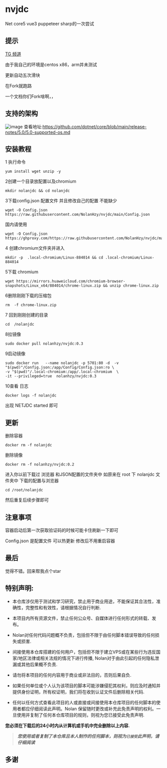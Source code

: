 # nvjdc
Net core5  vue3 puppeteer sharp的一次尝试

## 提示
[TG 频道](https://t.me/joinchat/4nf-VfnBN6pmZDdl) 


由于我自己的环境是centos x86，arm并未测试


更新自动五次滑块

在Fork就跑路

一个文档你们Fork啥啊，，
## 支持的架构
![image](https://user-images.githubusercontent.com/87279659/137679751-7c2e901f-0429-4c5c-a6d2-120b8848048f.png)
查看地址:https://github.com/dotnet/core/blob/main/release-notes/5.0/5.0-supported-os.md


## 安装教程
1 执行命令

```
yum install wget unzip -y
```

2创建一个目录放配置以及chromium

```
mkdir nolanjdc && cd nolanjdc
```

3下载config.json 配置文件 并且修改自己的配置 不能缺少

```
wget -O Config.json  https://raw.githubusercontent.com/NolanHzy/nvjdc/main/Config.json
```
国内请使用
 ```
wget -O Config.json   https://ghproxy.com/https://raw.githubusercontent.com/NolanHzy/nvjdc/main/Config.json
```

4 创建chromium文件夹并进入

```
mkdir -p  .local-chromium/Linux-884014 && cd .local-chromium/Linux-884014
```

5下载 chromium 

```
wget https://mirrors.huaweicloud.com/chromium-browser-snapshots/Linux_x64/884014/chrome-linux.zip && unzip chrome-linux.zip
```

6删除刚刚下载的压缩包 

```
rm  -f chrome-linux.zip
```

7 回到刚刚创建的目录

```
cd  /nolanjdc
```

8拉镜像

```
sudo docker pull nolanhzy/nvjdc:0.3
```

9启动镜像

```
sudo docker run   --name nolanjdc -p 5701:80 -d  -v  "$(pwd)"/Config.json:/app/Config/Config.json:ro \
-v "$(pwd)"/.local-chromium:/app/.local-chromium  \
-it --privileged=true  nolanhzy/nvjdc:0.3 
```

10查看 日志 

```
docker logs -f nolanjdc 

```

  

出现 NETJDC  started 即可 



## 更新

删除容器
```
docker rm -f nolanjdc 
```
删除镜像
```
docker rm -f nolanhzy/nvjdc:0.2
```

进入你以前下载过 浏览器 和JSON配置的文件夹中 
如原来在 root 下 nolanjdc 文件夹中 下载的配置与浏览器
```
cd /root/nolanjdc 
``` 
然后重复后续步骤即可
## 注意事项

容器启动后第一次获取验证码的时候可能卡住刷新一下即可

Config.json 是配置文件 可以热更新 修改后不用重启容器

## 最后
觉得不错。回来帮我点个star
## 特别声明:

* 本仓库涉仅用于测试和学习研究，禁止用于商业用途，不能保证其合法性，准确性，完整性和有效性，请根据情况自行判断.

* 本项目内所有资源文件，禁止任何公众号、自媒体进行任何形式的转载、发布。

* Nolan对任何代码问题概不负责，包括但不限于由任何脚本错误导致的任何损失或损害.

* 间接使用本仓库搭建的任何用户，包括但不限于建立VPS或在某些行为违反国家/地区法律或相关法规的情况下进行传播, Nolan对于由此引起的任何隐私泄漏或其他后果概不负责.

* 请勿将本项目的任何内容用于商业或非法目的，否则后果自负.

* 如果任何单位或个人认为该项目的脚本可能涉嫌侵犯其权利，则应及时通知并提供身份证明，所有权证明，我们将在收到认证文件后删除相关代码.

* 任何以任何方式查看此项目的人或直接或间接使用本仓库项目的任何脚本的使用者都应仔细阅读此声明。Nolan 保留随时更改或补充此免责声明的权利。一旦使用并复制了任何本仓库项目的规则，则视为您已接受此免责声明.

**您必须在下载后的24小时内从计算机或手机中完全删除以上内容.**  </br>
> ***您使用或者复制了本仓库且本人制作的任何脚本，则视为`已接受`此声明，请仔细阅读***

## 多谢

